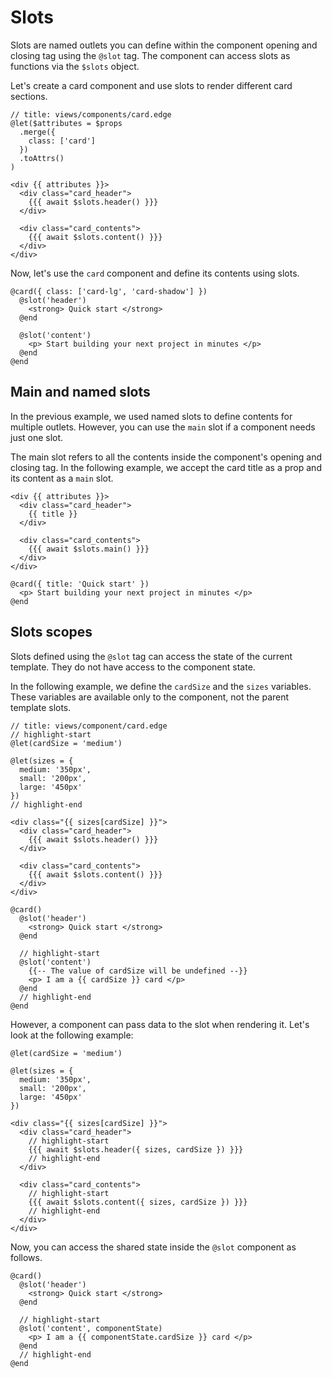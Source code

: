 # Slots

Slots are named outlets you can define within the component opening and closing tag using the `@slot` tag. The component can access slots as functions via the `$slots` object.

Let's create a card component and use slots to render different card sections.

```edge
// title: views/components/card.edge
@let($attributes = $props
  .merge({
    class: ['card']
  })
  .toAttrs()
)

<div {{ attributes }}>
  <div class="card_header">
    {{{ await $slots.header() }}}
  </div>

  <div class="card_contents">
    {{{ await $slots.content() }}}
  </div>
</div>
```

Now, let's use the `card` component and define its contents using slots.

```edge
@card({ class: ['card-lg', 'card-shadow'] })
  @slot('header')
    <strong> Quick start </strong>
  @end
  
  @slot('content')
    <p> Start building your next project in minutes </p>
  @end
@end
```

## Main and named slots

In the previous example, we used named slots to define contents for multiple outlets. However, you can use the `main` slot if a component needs just one slot.

The main slot refers to all the contents inside the component's opening and closing tag. In the following example, we accept the card title as a prop and its content as a `main` slot.

```edge
<div {{ attributes }}>
  <div class="card_header">
    {{ title }}
  </div>

  <div class="card_contents">
    {{{ await $slots.main() }}}
  </div>
</div>
```

```edge
@card({ title: 'Quick start' })
  <p> Start building your next project in minutes </p>
@end
```

## Slots scopes

Slots defined using the `@slot` tag can access the state of the current template. They do not have access to the component state.

In the following example, we define the `cardSize` and the `sizes` variables. These variables are available only to the component, not the parent template slots.

```edge
// title: views/component/card.edge
// highlight-start
@let(cardSize = 'medium')

@let(sizes = {
  medium: '350px',
  small: '200px',
  large: '450px'
})
// highlight-end

<div class="{{ sizes[cardSize] }}">
  <div class="card_header">
    {{{ await $slots.header() }}}
  </div>

  <div class="card_contents">
    {{{ await $slots.content() }}}
  </div>
</div>
```

```edge
@card()
  @slot('header')
    <strong> Quick start </strong>
  @end
  
  // highlight-start
  @slot('content')
    {{-- The value of cardSize will be undefined --}}
    <p> I am a {{ cardSize }} card </p>
  @end
  // highlight-end
@end
```

However, a component can pass data to the slot when rendering it. Let's look at the following example:

```edge
@let(cardSize = 'medium')

@let(sizes = {
  medium: '350px',
  small: '200px',
  large: '450px'
})

<div class="{{ sizes[cardSize] }}">
  <div class="card_header">
    // highlight-start
    {{{ await $slots.header({ sizes, cardSize }) }}}
    // highlight-end
  </div>

  <div class="card_contents">
    // highlight-start
    {{{ await $slots.content({ sizes, cardSize }) }}}
    // highlight-end
  </div>
</div>
```

Now, you can access the shared state inside the `@slot` component as follows.

```edge
@card()
  @slot('header')
    <strong> Quick start </strong>
  @end
  
  // highlight-start
  @slot('content', componentState)
    <p> I am a {{ componentState.cardSize }} card </p>
  @end
  // highlight-end
@end
```
